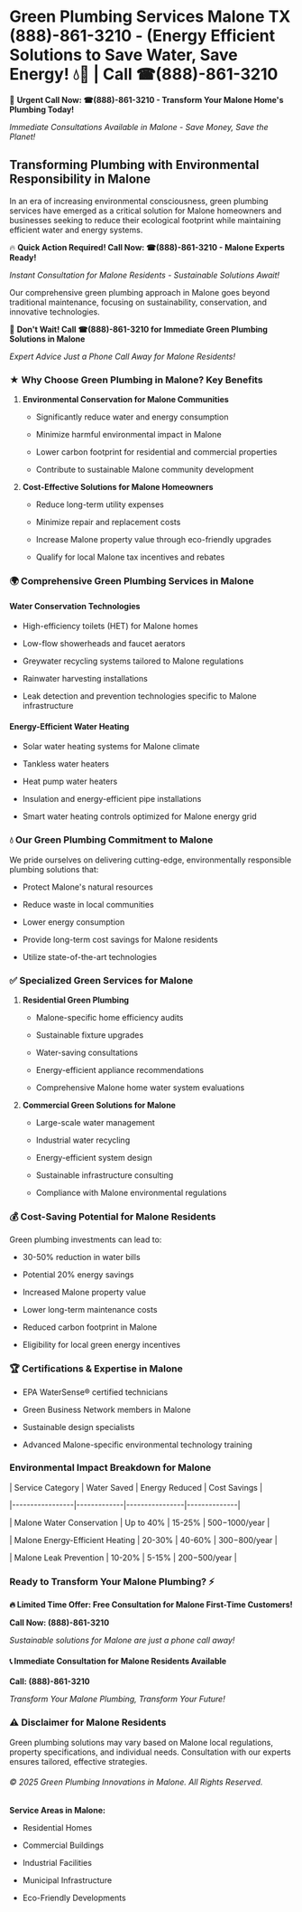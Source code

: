 # Green Plumbing Services Malone TX (888)-861-3210 - (Energy Efficient Solutions to Save Water, Save Energy! 💧🌿 | Call ☎(888)-861-3210

🚨 **Urgent Call Now: ☎(888)-861-3210 - Transform Your Malone Home's Plumbing Today!**
*Immediate Consultations Available in Malone - Save Money, Save the Planet!*

## Transforming Plumbing with Environmental Responsibility in Malone

In an era of increasing environmental consciousness, green plumbing services have emerged as a critical solution for Malone homeowners and businesses seeking to reduce their ecological footprint while maintaining efficient water and energy systems. 

🔥 **Quick Action Required! Call Now: ☎(888)-861-3210 - Malone Experts Ready!**
*Instant Consultation for Malone Residents - Sustainable Solutions Await!*

Our comprehensive green plumbing approach in Malone goes beyond traditional maintenance, focusing on sustainability, conservation, and innovative technologies.

🚨 **Don't Wait! Call ☎(888)-861-3210 for Immediate Green Plumbing Solutions in Malone**
*Expert Advice Just a Phone Call Away for Malone Residents!*

### ★ Why Choose Green Plumbing in Malone? Key Benefits

1. **Environmental Conservation for Malone Communities** 
   - Significantly reduce water and energy consumption
   - Minimize harmful environmental impact in Malone
   - Lower carbon footprint for residential and commercial properties
   - Contribute to sustainable Malone community development

2. **Cost-Effective Solutions for Malone Homeowners** 
   - Reduce long-term utility expenses
   - Minimize repair and replacement costs
   - Increase Malone property value through eco-friendly upgrades
   - Qualify for local Malone tax incentives and rebates

### 🌍 Comprehensive Green Plumbing Services in Malone

#### Water Conservation Technologies
- High-efficiency toilets (HET) for Malone homes
- Low-flow showerheads and faucet aerators
- Greywater recycling systems tailored to Malone regulations
- Rainwater harvesting installations
- Leak detection and prevention technologies specific to Malone infrastructure

#### Energy-Efficient Water Heating
- Solar water heating systems for Malone climate
- Tankless water heaters
- Heat pump water heaters
- Insulation and energy-efficient pipe installations
- Smart water heating controls optimized for Malone energy grid

### 💧 Our Green Plumbing Commitment to Malone

We pride ourselves on delivering cutting-edge, environmentally responsible plumbing solutions that:
- Protect Malone's natural resources
- Reduce waste in local communities
- Lower energy consumption
- Provide long-term cost savings for Malone residents
- Utilize state-of-the-art technologies

### ✅ Specialized Green Services for Malone

1. **Residential Green Plumbing**
   - Malone-specific home efficiency audits
   - Sustainable fixture upgrades
   - Water-saving consultations
   - Energy-efficient appliance recommendations
   - Comprehensive Malone home water system evaluations

2. **Commercial Green Solutions for Malone**
   - Large-scale water management
   - Industrial water recycling
   - Energy-efficient system design
   - Sustainable infrastructure consulting
   - Compliance with Malone environmental regulations

### 💰 Cost-Saving Potential for Malone Residents

Green plumbing investments can lead to:
- 30-50% reduction in water bills
- Potential 20% energy savings
- Increased Malone property value
- Lower long-term maintenance costs
- Reduced carbon footprint in Malone
- Eligibility for local green energy incentives

### 🏆 Certifications & Expertise in Malone

- EPA WaterSense® certified technicians
- Green Business Network members in Malone
- Sustainable design specialists
- Advanced Malone-specific environmental technology training

### Environmental Impact Breakdown for Malone

| Service Category | Water Saved | Energy Reduced | Cost Savings |
|-----------------|-------------|----------------|--------------|
| Malone Water Conservation | Up to 40% | 15-25% | $500-$1000/year |
| Malone Energy-Efficient Heating | 20-30% | 40-60% | $300-$800/year |
| Malone Leak Prevention | 10-20% | 5-15% | $200-$500/year |

### Ready to Transform Your Malone Plumbing? ⚡

**🔥 Limited Time Offer: Free Consultation for Malone First-Time Customers!**

**Call Now: (888)-861-3210**
*Sustainable solutions for Malone are just a phone call away!*

#### 📞 Immediate Consultation for Malone Residents Available

**Call: (888)-861-3210**
*Transform Your Malone Plumbing, Transform Your Future!*

### ⚠️ Disclaimer for Malone Residents

Green plumbing solutions may vary based on Malone local regulations, property specifications, and individual needs. Consultation with our experts ensures tailored, effective strategies.

###### © 2025 Green Plumbing Innovations in Malone. All Rights Reserved.

**Service Areas in Malone:** 
- Residential Homes
- Commercial Buildings
- Industrial Facilities
- Municipal Infrastructure
- Eco-Friendly Developments